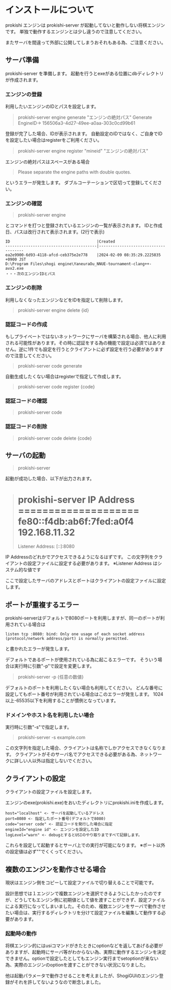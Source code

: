 # インストールについて

prokishi エンジンは prokishi-server が起動してないと動作しない将棋エンジンです。
単独で動作するエンジンとは少し違うので注意してください。

またサーバを間違って外部に公開してしまうおそれもある為、ご注意ください。

## サーバ準備

prokishi-server を準備します。
起動を行うとexeがある位置にdbディレクトリが作成されます。

### エンジンの登録

利用したいエンジンのIDとパスを設定します。

> prokishi-server engine generate "エンジンの絶対パス"
> Generate EngineID-> 156506a3-4d27-49ee-a0aa-303c0cd99b61

登録が完了した場合、IDが表示されます。
自動設定のIDではなく、ご自身でIDを設定したい場合はregisterをご利用ください。

> prokishi-server engine register "mineid" "エンジンの絶対パス"

エンジンの絶対パスはスペースがある場合

> Please separate the engine paths with double quotes.

というエラーが発生します。
ダブルコーテーションで区切って登録してください。

### エンジンの確認

> prokishi-server engine 

とコマンドを打つと登録されているエンジンの一覧が表示されます。
IDと作成日、パスは改行されて表示されます。(2行で表示)

```
ID                                      |Created
----------------------------------------|-------------------------------------
ea2e9900-6d93-4118-afcd-ceb375e2e778    |2024-02-09 08:35:29.2225835 +0900 JST
D:\Program Files\shogi engine\YaneuraOu_NNUE-tournament-clang++-avx2.exe
・・・次のエンジンIDとパス
```

### エンジンの削除

利用しなくなったエンジンなどをIDを指定して削除します。

> prokishi-server engine delete {id}

### 認証コードの作成

もしプライベートではないネットワークにサーバを構築される場合、他人に利用される可能性があります。その時に認証をする為の機能で設定は必須ではありません。逆に1件でも設定を行うとクライアントに必ず設定を行う必要がありますので注意してください。

> prokishi-server code generate 

自動生成したくない場合はregisterで指定して作成します。

> prokishi-server code register {code} 

### 認証コードの確認

> prokishi-server code

### 認証コードの削除

> prokishi-server code delete {code}

## サーバの起動

> prokishi-server

起動が成功した場合、以下が出力されます。

> prokishi-server
> IP Address ====================
> fe80::f4db:ab6f:7fed:a0f4
> 192.168.11.32
> ===============================
> Listener Address: [::]:8080

IP Addressのどれかでアクセスできるようになるはずです。
この文字列をクライアントの設定ファイルに設定する必要があります。
※Listener Address はシステム的な値です

ここで設定したサーバのアドレスとポートはクライアントの設定ファイルに設定します。

## ポートが重複するエラー

prokishi-serverはデフォルトで8080ポートを利用しますが、同一のポートが利用されている場合は

```
listen tcp :8080: bind: Only one usage of each socket address (protocol/network address/port) is normally permitted.
```

と書かれたエラーが発生します。

デフォルトであるポートが使用されている為に起こるエラーです。
そういう場合は実行時に引数"-p"で設定を変更します。

> prokishi-server -p {任意の数値}

デフォルトのポートを利用したくない場合も利用してください。
どんな番号に設定してもポート番号が利用されている場合はこのエラーが発生します。
1024以上-65535以下を利用することが慣例となっています。

### ドメインやホスト名を利用したい場合

実行時に引数"-s"で指定します。

> prokishi-server -s example.com

この文字列を指定した場合、クライアントは名称でしかアクセスできなくなります。
クライアントがそのサーバ名でアクセスできる必要がある為、ネットワークに詳しい人以外は指定しないでください。


## クライアントの設定

クライアントの設定ファイルを設定します。

エンジンのexe(prokishi.exe)をおいたディレクトリにprokishi.iniを作成します。

```
host="localhost" <- サーバを起動しているアドレス
port=8080 <- 指定したポート番号(デフォルトで8080)
code="server code" <- 認証コードを発行した場合に指定
engineId="engine id" <- エンジンを設定したID
logLevel="warn" <- debugとするとUSIのやり取りまですべて記録します。
```

これらを設定して起動するとサーバ上での実行が可能になります。
※ポート以外の設定値は必ず""でくくってください。

## 複数のエンジンを動作させる場合

現状はエンジン側をコピーして設定ファイルで切り替えることで可能です。

設計思想では１エンジンで複数エンジンを選択できるようにしたかったのですが、どうしてもエンジン側に初期値として値を渡すことができず、設定ファイルによる実行になってしまいました。そのため、複数エンジンをサーバで動作させたい場合は、実行するディレクトリを分けて設定ファイルを編集して動作する必要があります。

### 起動時の動作

将棋エンジン的にはusiコマンドがきたときにoptionなどを返してあげる必要がありますが、起動時にサーバ等がわからない為、実際に動作するエンジンを決定できません。optionで設定したとしてもエンジン実行までsetoptionが来ない為、実際のエンジンのoptionを渡すことができない状況になりました。

他は起動パラメータで動作させることを考えましたが、ShogiGUIのエンジン登録がそれを許してないようなので断念しました。
